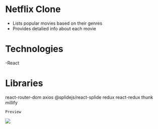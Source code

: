 # Netflix Clone

- Lists popular movies based on their genres
- Provides detalied info about each movie

# Technologies

-React

# Libraries

react-router-dom
axios
@splidejs/react-splide
redux
react-redux
thunk
millify

`Preview`

![](./public/screen.gif)
